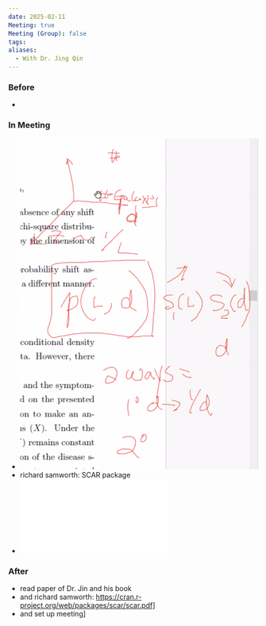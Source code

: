 ```yaml
---
date: 2025-02-11
Meeting: true
Meeting (Group): false
tags: 
aliases:
  - With Dr. Jing Qin
---
```


### Before
- 

### In Meeting
- ![](Pasted%20image%2020250211211440.png)
- richard samworth: SCAR package
- ![](Selective%20Review%20of%20Biased%20Sampling%20Problems%20with%20Applications%20in%20Modern%20Statistics.pdf)

### After
- read paper of Dr. Jin and his book
- and richard samworth: https://cran.r-project.org/web/packages/scar/scar.pdf]
- and set up meeting]